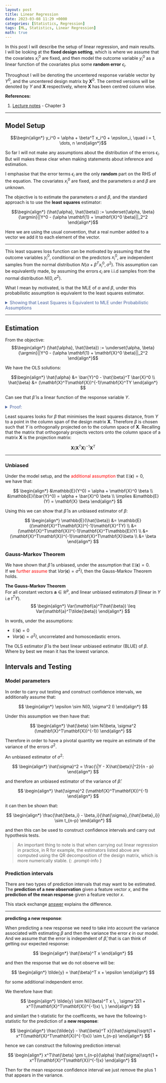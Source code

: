 ```yaml
---
layout: post
title: Linear Regression
date: 2023-03-08 11:29 +0000
categories: [Statistics, Regression]
tags: [ML, Statistics, Linear Regression] 
math: true
---
```


In this post I will describe the setup of linear regression, and main results.  
I will be looking at the **fixed design setting**, which is where we assume that the covariates $x_i^0$ are fixed, and then model the outcome variable $y_i^0$ as a linear function of the covariates plus some **random error** $\epsilon_i$.

Throughout I will be denoting the uncentered response variable vector by $Y^0$, and the uncentered design matrix by $\mathbf{X}^0$. The centred versions will be denoted by $Y$ and $\mathbf{X}$ respectively, where $\mathbf{X}$ has been centred column wise.

**References:**  
1. [Lecture notes](https://mfasiolo.github.io/TOI/notes.pdf) - Chapter 3

***

## Model Setup

$$\begin{align*}
y_i^0 = \alpha + \beta^T x_i^0 + \epsilon_i, \quad i = 1, \dots, n 
\end{align*}$$

So far I will not make any assumptions about the distribution of the errors $\epsilon_i$. But will makes these clear when making statements about inference and estimation.

I emphasise that the error terms $\epsilon_i$ are the only **random** part on the RHS of the equation. The covariates $x_i^0$ are fixed, and the parameters $\alpha$ and $\beta$ are unknown.

The objective is to estimate the parameters $\alpha$ and $\beta$, and the standard approach is to use the **least squares** estimator:

$$\begin{align*}
(\hat{\alpha}, \hat{\beta}) := \underset{\alpha, \beta}{\argmin}||Y^0 - (\alpha \mathbf{1} + \mathbf{X}^0 \beta)||_2^2
\end{align*}$$

Here we are using the usual convention, that a real number added to a vector we add it to each element of the vector.


***
This least squares loss function can be motivated by assuming that the outcome variables $y_i^0$, conditional on the predictors $x_i^0$, are independent samples from the normal distribution $N(\alpha + \beta^T x_i^0, \sigma^2)$. This assumption can be equivalently made, by assuming the errors $\epsilon_i$ are i.i.d samples from the normal distribution $N(0, \sigma^2)$.

What I mean by motivated, is that the MLE of $\alpha$ and $\beta$, under this probabilistic assumption is equivalent to the least squares estimator.  

<details>

  <summary markdown="span" style="color:#4863A0">Showing that Least Squares is Equivalent to MLE under Probabilistic Assumptions</summary>
<div markdown="1">

Assume $\{(\mathbf{x}_i, y_i) \mid i = 1, \dots n\}$ are repeated independent samples from random variables $\mathbf{X}$ and $Y$ respectively. With $Y \mid \mathbf{X} \sim N(f(\mathbf{x};\mathbf{w}), \sigma^2)$. 

We then can write that:

$$\begin{align}
    p(y_1, \dots y_n \mid \mathbf{x}_1, \dots \mathbf{x}_n; \bw, \sigma) &= \frac{\prod_{i=1}^{n}{p(\mathbf{x}_i,y_i;\bw, \sigma)}}{\prod_{i=1}^{n}{p(\mathbf{x}_i;\bw, \sigma)}} \\
    &= \prod_{i=1}^{n}{p(y_i \mid \mathbf{x}_i;\bw, \sigma)}
\end{align}$$

And therfore under the distributional assumption the log-likelihood is given by:

$$\begin{align}
  \log(p(y_1, \dots y_n \mid \mathbf{x}_1, \dots \mathbf{x}_n; \bw, \sigma)) = C + \frac{\sum_{i=1}^{n}{(y_i - f(\mathbf{x}_i;\bw))^2}}{2\sigma^2}
\end{align}$$

And hence the MLE of $\bw$ is given by solving the least squares problem.

Alternatively, it can be sometimes be more easily thought of in the fixed design setting, where the covariates $x_i^0$ are fixed. And then we sample the $y_i$'s independently from the normal distribution $N(\alpha + \beta^T x_i^0, \sigma^2)$. 

In that case we would just write the density as a function of the constants $\mathbf{x}_i$:

\begin{align}


</div>
</details>

***

## Estimation

From the objective:
$$\begin{align*}
(\hat{\alpha}, \hat{\beta}) := \underset{\alpha, \beta}{\argmin}||Y^0 - (\alpha \mathbf{1} + \mathbf{X}^0 \beta)||_2^2
\end{align*}$$





We have the OLS solutions:  

$$\begin{align*}
\hat{\alpha} &= \bar{Y}^0 - \hat{\beta}^T \bar{X}^0 \\
\hat{\beta} &= (\mathbf{X}^T\mathbf{X})^{-1}\mathbf{X}^TY
\end{align*}
$$

Can see that $\hat{\beta}$ is a linear function of the response variable $Y$.

<details>

  <summary markdown="span" style="color:#4863A0">Proof:</summary>
<div markdown="1">

- Solution for intercept $\alpha$:

$$\begin{align*}
||Y^0 - (\alpha + \mathbf{X}^0 \beta)||_2^2 = (Y^0 - (\alpha \mathbf{1} + \mathbf{X}^0 \beta))^T(Y^0 - (\alpha \mathbf{1} + \mathbf{X}^0 \beta)) \\
= (Y^0)^T Y^0 - 2(Y^0)^T(\alpha \mathbf{1} + \mathbf{X}^0 \beta) + (\alpha \mathbf{1} + \mathbf{X}^0 \beta)^T(\alpha \mathbf{1} + \mathbf{X}^0 \beta) 
\end{align*}$$

Minimising w.r.t to the constant $\alpha$, so just looking at terms that depend on $\alpha$:

$$\begin{align*}
\frac{\partial}{\partial \alpha} - \alpha (Y^0)^T \mathbf{1} + \alpha (\mathbf{1}^T \mathbf{1}) \alpha + 2\beta^T \mathbf{X}^0 \alpha \mathbf{1} \\
= -2(Y^0)^T \mathbf{1} + 2\alpha n + 2\beta^T \mathbf{X}^0 \mathbf{1}
\end{align*}$$

Setting to zero gives:

$$\begin{align*}
\hat{\alpha} &= \frac{1}{n}\left[\left(\sum_{i = 1}^{n}y_i^0 - \left(\sum_{i = 1}^{n}(x_i^0)^T \beta \right) \right)\right] \\
&= \bar{Y}^0 - \bar{X}^0 \beta
\end{align*}$$

Where $\bar{X}^0$ is the mean row vector of the design matrix. Hence plugging $\hat{\alpha}$ back into the objective gives:

$$
\begin{align*}
Y^0 - (\hat{\alpha} \mathbf{1} + \mathbf{X}^0 \beta) = (Y^0 - (\bar{Y}^0 \mathbf{1} - (\bar{X}^0 \beta)\mathbf{1} + \mathbf{X}^0 \beta)) \\
= (Y^0 - \bar{Y}^0 \mathbf{1}) - (\mathbf{X}^0 - \bar{X}^0 \mathbf{1})\beta \\
= (Y -\mathbf{X} \beta)
\end{align*}
$$

Where $Y$ and $\mathbf{X}$ are the centered response variable and design matrix respectively.  


- Solution for intercept $\beta$:




***
</div>
</details>

Least squares looks for $\beta$ that minimises the least squares distance, from $Y$ to a point in the column span of the design matrix $\mathbf{X}$. Therefore $\beta$ is chosen such that $Y$ is orthogonally projected on to the column space of $\mathbf{X}$. Recalling that the matrix that orthogonaly projects vectors onto the column space of a matrix $\mathbf{X}$ is the projection matrix:

$$
\mathbf{X}(\mathbf{X}^T\mathbf{X})^{-1}\mathbf{X}^T
$$

***

### Unbiased

Under the model setup, and the <span style="color:red">additional assumption</span> that $\mathbb{E}(\mathbf{\epsilon}) = 0$,  
we have that:

$$
\begin{align*}
&\mathbb{E}(Y^0) = \alpha + \mathbf{X}^0 \beta \\  
&\mathbb{E}(\bar{Y}^0) = \alpha + \bar{X}^0 \beta
\\
\implies &\mathbb{E}(Y) = \mathbf{X} \beta
\end{align*} 
$$  

Using this we can show that $\hat{\beta}$ is an unbiased estimator of $\beta$:

$$
\begin{align*}
\mathbb{E}(\hat{\beta}) &= \mathbb{E}((\mathbf{X}^T\mathbf{X})^{-1}\mathbf{X}^TY) \\
&= (\mathbf{X}^T\mathbf{X})^{-1}\mathbf{X}^T\mathbb{E}(Y) \\
&= (\mathbf{X}^T\mathbf{X})^{-1}\mathbf{X}^T\mathbf{X}\beta \\
&= \beta
\end{align*}
$$

### Gauss-Markov Theorem

We have shown that $\hat{\beta}$ is unbiased, under the assumption that $\mathbb{E}(\mathbf{\epsilon}) = 0$.  
If we <span style="color:red">further assume</span>  that $Var(\mathbf{\epsilon}) = \sigma^2 I$, then the Gauss-Markov Theorem holds.

**The Gauss-Markov Theorem**  
For all constant vectors $\mathbf{a} \in \mathbb{R}^p$, and linear unbiased estimators $\tilde{\beta}$ (linear in $Y$ i.e $t^TY$). 
$$
\begin{align*}
Var(\mathbf{a}^T\hat{\beta}) \leq Var(\mathbf{a}^T\tilde{\beta})
\end{align*}
$$

In words, under the assumptions:  
- $\mathbb{E}(\mathbf{\epsilon}) = 0$
- $Var(\mathbf{\epsilon}) = \sigma^2 I$, uncorrelated and homoscedastic errors.

The OLS estimator $\hat{\beta}$ is the best linear unbiased estimator (BLUE) of $\beta$. Where by best we mean it has the lowest variance.


## Intervals and Testing

### Model parameters
In order to carry out testing and construct confidence intervals, we additionally assume that:  

$$
\begin{align*}
\epsilon \sim N(0, \sigma^2 I)
\end{align*}
$$

Under this assumption we then have that:

$$
\begin{align*}
\hat{\beta} \sim N(\beta, \sigma^2 (\mathbf{X}^T\mathbf{X})^{-1})
\end{align*}
$$

Therefore in order to have a pivotal quantity we require an estimate of the variance of the errors $\sigma^2$. 

An unbiased estimator of $\sigma^2$:

$$
\begin{align*}
\hat{\sigma}^2 = \frac{\|Y - X\hat{\beta}\|^2}{n - p}
\end{align*}
$$

and therefore an unbiased estimator of the variance of $\hat{\beta}$:

$$
\begin{align*}
\hat{\sigma}^2 (\mathbf{X}^T\mathbf{X})^{-1}
\end{align*}
$$

it can then be shown that:

$$
\begin{align*}
\frac{\hat{\beta_i} - \beta_i}{\hat{\sigma}_{\hat{\beta}_i}} \sim t_{n-p}
\end{align*}
$$

and then this can be used to construct confidence intervals and carry out hypothesis tests.

>An important thing to note is that when carrying out linear regression in practice, in R for example, the estimators listed above are computed using the QR decomposition of the design matrix, which is more numerically stable. 
{: .prompt-info }


### Prediction intervals

There are two types of prediction intervals that may want to be estimated. The **prediction of a new observation** given a feature vector $x$, and the **prediction of the mean response** given a feature vector $x$.

This stack exchange [answer](https://stats.stackexchange.com/questions/16493/difference-between-confidence-intervals-and-prediction-intervals) explains the difference. 


***

**predicting a new response**:

When predicting a new response we need to take into account the variance associated with estimating $\beta$ and then the variance the error $\epsilon$ in our model. And we assume that the error is independent of $\hat{\beta}$, that is can think of getting our expected response:

$$
\begin{align*}
\hat{\beta}^T x
\end{align*}
$$

and then the response that we do not observe will be: 

$$
\begin{align*}
\tilde{y} = \hat{\beta}^T x + \epsilon
\end{align*}
$$

for some additional independent error.

We therefore have that:

$$
\begin{align*}
\tilde{y} \sim N({\beta}^T x \, , \sigma^2(1 + x^T(\mathbf{X}^T\mathbf{X})^{-1}x) \, )
\end{align*}
$$

and similart the t-statistic for the coefficents, we have the following t-statistic for the prediction of a **new response**:

$$
\begin{align*}
\frac{\tilde{y} - \hat{\beta}^T x}{\hat{\sigma}\sqrt{1 + x^T(\mathbf{X}^T\mathbf{X})^{-1}x}} \sim t_{n-p}
\end{align*}
$$

hence we can construct the following prediction interval:

$$
\begin{align*}
x^T\hat{\beta} \pm t_{n-p}(\alpha) \hat{\sigma}\sqrt{1 + x^T(\mathbf{X}^T\mathbf{X})^{-1}x}
\end{align*}
$$

Then for the mean response confidence interval we just remove the plus 1 that appears in the variance.


